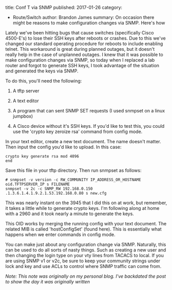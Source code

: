title: Conf T via SNMP
published: 2017-01-26
category:
- Route/Switch
author: Brandon James
summary: On occasion there might be reasons to make configuration changes via SNMP. Here's how

Lately we've been hitting bugs that cause switches (specifically Cisco 4500-E's) to lose their SSH keys after reboots or crashes. Due to this we've changed our standard operating procedure for reboots to include enabling telnet. This workaround is great during planned outages, but it doesn't really help in the case of unplanned outages. I knew that it was possible to make configuration changes via SNMP, so today when I replaced a lab router and forgot to generate SSH keys, I took advantage of the situation and generated the keys via SNMP.

To do this, you'll need the following:
1. A tftp server

2. A text editor

3. A program that can sent SNMP SET requests (I used snmpset on a linux jumpbox)

4. A Cisco device without it's SSH keys. If you'd like to test this, you could use the 'crypto key zeroize rsa' command from config mode.

In your text editor, create a new text document. The name doesn't matter. Then input the config you'd like to upload. In this case: 

```
crypto key generate rsa mod 4096
end
```

Save this file in your tftp directory. Then run snmpset as follows:

```
# snmpset -v version -c RW_COMMUNITY IP_ADDRESS_OR_HOSTNAME oid.TFTPSERVER_IP s FILENAME
snmpset -v 2c -c SNMP_RW 192.168.0.150 .1.3.6.1.4.1.9.2.1.53.192.168.0.80 s new.cfg 
```

This was nearly instant on the 3945 that I did this on at work, but remember, it takes a little while to generate crypto keys. I'm following along at home with a 2960 and it took nearly a minute to generate the keys.

This OID works by merging the running config with your text document. The related MIB is called 'hostConfigSet' (found here). This is essentially what happens when we enter commands in config mode.

You can make just about any configuration change via SNMP. Naturally, this can be used to do all sorts of nasty things. Such as creating a new user and then changing the login type on your vty lines from TACACS to local. If you are using SNMP v1 or v2c, be sure to keep your community strings under lock and key and use ACLs to control where SNMP traffic can come from.

*Note: This note was originally on my personal blog. I've backdated the post to show the day it was originally written*